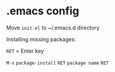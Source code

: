 #  .emacs config

Move `init.el` to ~/.emacs.d directory

Installing missing packages:

`RET` = Enter key

`M-x` `package-install` `RET` `package name` `RET`
